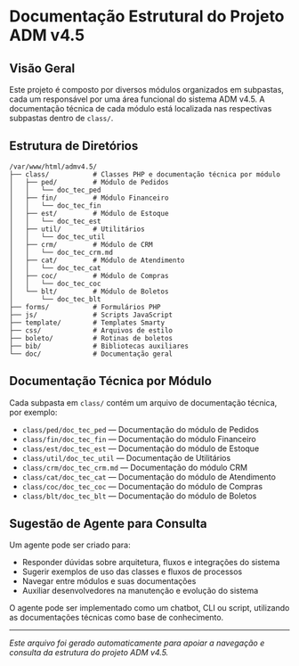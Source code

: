 # Documentação Estrutural do Projeto ADM v4.5

## Visão Geral
Este projeto é composto por diversos módulos organizados em subpastas, cada um responsável por uma área funcional do sistema ADM v4.5. A documentação técnica de cada módulo está localizada nas respectivas subpastas dentro de `class/`.

## Estrutura de Diretórios
```
/var/www/html/admv4.5/
├── class/           # Classes PHP e documentação técnica por módulo
│   ├── ped/         # Módulo de Pedidos
│   │   └── doc_tec_ped
│   ├── fin/         # Módulo Financeiro
│   │   └── doc_tec_fin
│   ├── est/         # Módulo de Estoque
│   │   └── doc_tec_est
│   ├── util/        # Utilitários
│   │   └── doc_tec_util
│   ├── crm/         # Módulo de CRM
│   │   └── doc_tec_crm.md
│   ├── cat/         # Módulo de Atendimento
│   │   └── doc_tec_cat
│   ├── coc/         # Módulo de Compras
│   │   └── doc_tec_coc
│   └── blt/         # Módulo de Boletos
│       └── doc_tec_blt
├── forms/           # Formulários PHP
├── js/              # Scripts JavaScript
├── template/        # Templates Smarty
├── css/             # Arquivos de estilo
├── boleto/          # Rotinas de boletos
├── bib/             # Bibliotecas auxiliares
└── doc/             # Documentação geral
```

## Documentação Técnica por Módulo
Cada subpasta em `class/` contém um arquivo de documentação técnica, por exemplo:
- `class/ped/doc_tec_ped` — Documentação do módulo de Pedidos
- `class/fin/doc_tec_fin` — Documentação do módulo Financeiro
- `class/est/doc_tec_est` — Documentação do módulo de Estoque
- `class/util/doc_tec_util` — Documentação de Utilitários
- `class/crm/doc_tec_crm.md` — Documentação do módulo CRM
- `class/cat/doc_tec_cat` — Documentação do módulo de Atendimento
- `class/coc/doc_tec_coc` — Documentação do módulo de Compras
- `class/blt/doc_tec_blt` — Documentação do módulo de Boletos

## Sugestão de Agente para Consulta
Um agente pode ser criado para:
- Responder dúvidas sobre arquitetura, fluxos e integrações do sistema
- Sugerir exemplos de uso das classes e fluxos de processos
- Navegar entre módulos e suas documentações
- Auxiliar desenvolvedores na manutenção e evolução do sistema

O agente pode ser implementado como um chatbot, CLI ou script, utilizando as documentações técnicas como base de conhecimento.

---

*Este arquivo foi gerado automaticamente para apoiar a navegação e consulta da estrutura do projeto ADM v4.5.* 